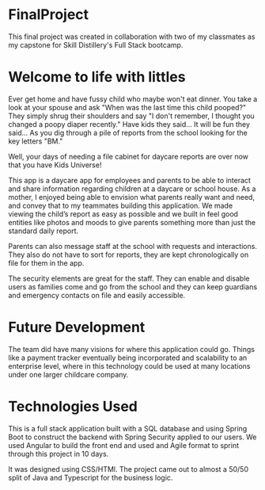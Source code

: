 # FinalProject

This final project was created in collaboration with two of my classmates as my capstone for Skill Distillery's Full Stack bootcamp. 

# Welcome to life with littles

Ever get home and have fussy child who maybe won't eat dinner. You take a look at your spouse and ask "When was the last time this child pooped?" They simply shrug their shoulders and say "I don't remember, I thought you changed a poopy diaper recently." Have kids they said... It will be fun they said... As you dig through a pile of reports from the school looking for the key letters "BM." 

Well, your days of needing a file cabinet for daycare reports are over now that you have Kids Universe!

This app is a daycare app for employees and parents to be able to interact and share information regarding children at a daycare or school house. As a mother, I enjoyed being able to envision what parents really want and need, and convey that to my teammates building this application. We made viewing the child’s report as easy as possible and we built in feel good entities like photos and moods to give parents something more than just the standard daily report. 

Parents can also message staff at the school with requests and interactions. They also do not have to sort for reports, they are kept chronologically on file for them in the app. 

The security elements are great for the staff. They can enable and disable users as families come and go from the school and they can keep guardians and emergency contacts on file and easily accessible.

# Future Development

The team did have many visions for where this application could go. Things like a payment tracker eventually being incorporated and scalability to an enterprise level, where in this technology could be used at many locations under one larger childcare company. 

# Technologies Used

This is a full stack application built with a SQL database and using Spring Boot to construct the backend with Spring Security applied to our users. We used Angular to build the front end and used and Agile format to sprint through this project in 10 days. 

It was designed using CSS/HTMl. The project came out to almost a 50/50 split of Java and Typescript for the business logic. 
